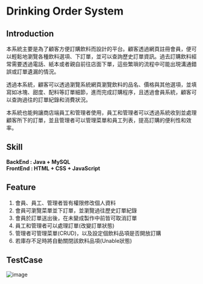 # Drinking Order System
## Introduction
本系統主要是為了顧客方便訂購飲料而設計的平台。顧客透過網頁註冊會員，便可以輕鬆地瀏覽各種飲料選項、下訂單，並可以查詢歷史訂單資訊。過去訂購飲料經常需要透過電話、紙本或者親自前往店面下單，這些繁瑣的流程中可能出現溝通錯誤或訂單遺漏的情況。

透過本系統，顧客可以透過瀏覽系統網頁瀏覽飲料的品名、價格與其他選項，並填寫如冰塊、甜度、配料等訂單細節，進而完成訂購程序，且透過會員系統，顧客可以查詢過往的訂單紀錄和消費狀況。

本系統也能夠讓商店端員工和管理者使用，員工和管理者可以透過系統收到並處理顧客所下的訂單，並且管理者可以管理菜單和員工列表，提高訂購的便利性和效率。

## Skill
<b>BackEnd  : Java + MySQL </b><br>
<b>FrontEnd : HTML + CSS + JavaScript </b><br>

## Feature
1. 會員、員工、管理者皆有權限修改個人資料
2. 會員可瀏覽菜單並下訂單，並瀏覽過往歷史訂單紀錄
3. 會員於訂單送出後，在未變成製作中前皆可取消訂單
4. 員工和管理者可以處理訂單(改變訂單狀態)
5. 管理者可管理菜單(CRUD)，以及設定個飲料品項是否開放訂購
6. 若庫存不足時將自動關閉該飲料品項(Unable狀態)


## TestCase
![image](https://i.imgur.com/trGIllR.png)

